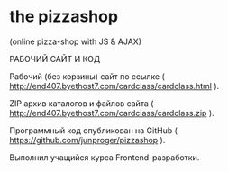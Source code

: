 # the pizzashop
(online pizza-shop with JS & AJAX)

РАБОЧИЙ САЙТ И КОД

Рабочий (без корзины) сайт по ссылке 
( http://end407.byethost7.com/cardclass/cardclass.html ).

ZIP архив каталогов и файлов сайта 
( http://end407.byethost7.com/cardclass/cardclass.zip ). 

Программный код опубликован на GitHub 
( https://github.com/junproger/pizzashop ). 

Выполнил учащийся курса Frontend-разработки. 
